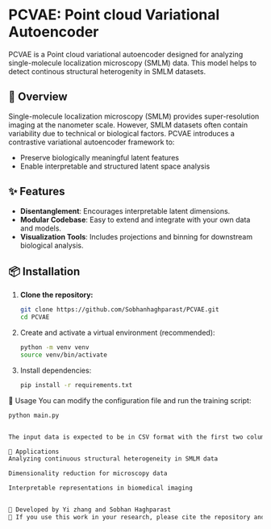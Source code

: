 # PCVAE: Point cloud Variational Autoencoder

PCVAE is a Point cloud variational autoencoder designed for analyzing single-molecule localization microscopy (SMLM) data. This model helps to detect continous structural heterogenity in SMLM datasets.

## 📌 Overview

Single-molecule localization microscopy (SMLM) provides super-resolution imaging at the nanometer scale. However, SMLM datasets often contain variability due to technical or biological factors. PCVAE introduces a contrastive variational autoencoder framework to:

- Preserve biologically meaningful latent features
- Enable interpretable and structured latent space analysis

## ✨ Features

- **Disentanglement**: Encourages interpretable latent dimensions.
- **Modular Codebase**: Easy to extend and integrate with your own data and models.
- **Visualization Tools**: Includes projections and binning for downstream biological analysis.

## 📦 Installation

1. **Clone the repository:**
   
   ```bash
   git clone https://github.com/Sobhanhaghparast/PCVAE.git
   cd PCVAE
   
2. Create and activate a virtual environment (recommended):

   ```bash
   python -m venv venv
   source venv/bin/activate

3. Install dependencies:

   ```bash
   pip install -r requirements.txt


🚀 Usage
You can modify the configuration file and run the training script:

   ```bash
   python main.py


The input data is expected to be in CSV format with the first two columns representing x and y coordinates. Reconstructed outputs, latent spaces, and labels should be structured accordingly (see /data folder for examples).

🧠 Applications
Analyzing continuous structural heterogeneity in SMLM data

Dimensionality reduction for microscopy data

Interpretable representations in biomedical imaging


🔬 Developed by Yi zhang and Sobhan Haghparast
🧪 If you use this work in your research, please cite the repository and the associated publication when available.
